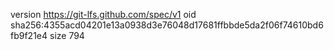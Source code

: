version https://git-lfs.github.com/spec/v1
oid sha256:4355acd04201e13a0938d3e76048d17681ffbbde5da2f06f74610bd6fb9f21e4
size 794
